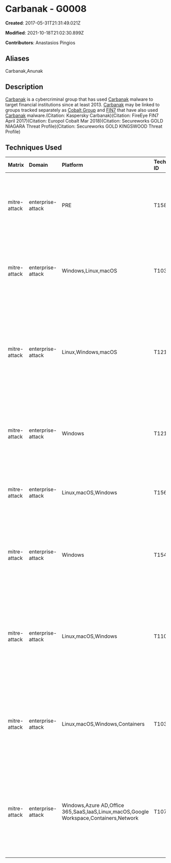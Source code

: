 # Carbanak - G0008

**Created**: 2017-05-31T21:31:49.021Z

**Modified**: 2021-10-18T21:02:30.899Z

**Contributors**: Anastasios Pingios

## Aliases

Carbanak,Anunak

## Description

[Carbanak](https://attack.mitre.org/groups/G0008) is a cybercriminal group that has used [Carbanak](https://attack.mitre.org/software/S0030) malware to target financial institutions since at least 2013. [Carbanak](https://attack.mitre.org/groups/G0008) may be linked to groups tracked separately as [Cobalt Group](https://attack.mitre.org/groups/G0080) and [FIN7](https://attack.mitre.org/groups/G0046) that have also used [Carbanak](https://attack.mitre.org/software/S0030) malware.(Citation: Kaspersky Carbanak)(Citation: FireEye FIN7 April 2017)(Citation: Europol Cobalt Mar 2018)(Citation: Secureworks GOLD NIAGARA Threat Profile)(Citation: Secureworks GOLD KINGSWOOD Threat Profile)

## Techniques Used

|Matrix|Domain|Platform|Technique ID|Technique Name|Use|
| :---| :---| :---| :---| :---| :---|
|mitre-attack|enterprise-attack|PRE|T1588.002|Tool|[Carbanak](https://attack.mitre.org/groups/G0008) has obtained and used open-source tools such as [PsExec](https://attack.mitre.org/software/S0029) and [Mimikatz](https://attack.mitre.org/software/S0002).(Citation: Kaspersky Carbanak)|
|mitre-attack|enterprise-attack|Windows,Linux,macOS|T1036.004|Masquerade Task or Service|[Carbanak](https://attack.mitre.org/groups/G0008) has copied legitimate service names to use for malicious services.(Citation: Kaspersky Carbanak)|
|mitre-attack|enterprise-attack|Linux,Windows,macOS|T1219|Remote Access Software|[Carbanak](https://attack.mitre.org/groups/G0008) used legitimate programs such as AmmyyAdmin and Team Viewer for remote interactive C2 to target systems.(Citation: Group-IB Anunak)|
|mitre-attack|enterprise-attack|Windows|T1218.011|Rundll32|[Carbanak](https://attack.mitre.org/groups/G0008) installs VNC server software that executes through rundll32.(Citation: Kaspersky Carbanak)|
|mitre-attack|enterprise-attack|Linux,macOS,Windows|T1562.004|Disable or Modify System Firewall|[Carbanak](https://attack.mitre.org/groups/G0008) may use [netsh](https://attack.mitre.org/software/S0108) to add local firewall rule exceptions.(Citation: Group-IB Anunak)|
|mitre-attack|enterprise-attack|Windows|T1543.003|Windows Service|[Carbanak](https://attack.mitre.org/groups/G0008) malware installs itself as a service to provide persistence and SYSTEM privileges.(Citation: Kaspersky Carbanak)|
|mitre-attack|enterprise-attack|Linux,macOS,Windows|T1102.002|Bidirectional Communication|[Carbanak](https://attack.mitre.org/groups/G0008) has used a VBScript named "ggldr" that uses Google Apps Script, Sheets, and Forms services for C2.(Citation: Forcepoint Carbanak Google C2)|
|mitre-attack|enterprise-attack|Linux,macOS,Windows,Containers|T1036.005|Match Legitimate Name or Location|[Carbanak](https://attack.mitre.org/groups/G0008) has named malware "svchost.exe," which is the name of the Windows shared service host program.(Citation: Kaspersky Carbanak)|
|mitre-attack|enterprise-attack|Windows,Azure AD,Office 365,SaaS,IaaS,Linux,macOS,Google Workspace,Containers,Network|T1078|Valid Accounts|[Carbanak](https://attack.mitre.org/groups/G0008) actors used legitimate credentials of banking employees to perform operations that sent them millions of dollars.(Citation: Kaspersky Carbanak)|
